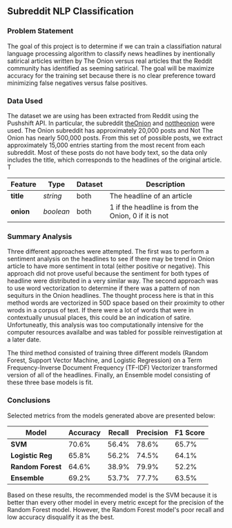 ## Subreddit NLP Classification 

### Problem Statement

The goal of this project is to determine if we can train a classifiation natural language processing algorithm to classify news headlines by inentionally satirical articles written by The Onion versus real articles that the Reddit community has identified as seeming satirical.  The goal will be maximize accuracy for the training set because there is no clear preference toward minimizing false negatives versus false positives. 

### Data Used

The dataset we are using has been extracted from Reddit using the Pushshift API.  In particular, the subreddit [theOnion](https://www.reddit.com/r/TheOnion/) and [nottheonion](https://www.reddit.com/r/nottheonion/) were used.  The Onion subreddit has approximately 20,000 posts and Not The Onion has nearly 500,000 posts.  From this set of possible posts, we extract approximately 15,000 entries starting from the most recent from each subreddit.  Most of these posts do not have body text, so the data only includes the title, which corresponds to the headlines of the original article.  T

|Feature|Type|Dataset|Description|
|---|---|---|---|
|**title**|*string*|both|The headline of an article| 
|**onion**|*boolean*|both|1 if the headline is from the Onion, 0 if it is not|

### Summary Analysis

Three different approaches were attempted.  The first was to perform a sentiment analysis on the headlines to see if there may be trend in Onion article to have more sentiment in total (either positive or negative).  This approach did not prove useful because the sentiment for both types of headline were distributed in a very similar way.  The second approach was to use word vectorization to determine if there was a pattern of non sequiturs in the Onion headlines.  The thought process here is that in this method words are vectorized in 50D space based on their proximity to other wrods in a corpus of text.  If there were a lot of words that were in contextually unusual places, this could be an indication of satire.  Unfortuneatly, this analysis was too computationally intensive for the computer resources availalbe and was tabled for possible reinvestigation at a later date.

The third method consisted of training three different models (Random Forest, Support Vector Machine, and Logistic Regression) on a Term Frequency-Inverse Document Frequency (TF-IDF) Vectorizer transformed version of all of the headlines.  Finally, an Ensemble model consisting of these three base models is fit.

### Conclusions

Selected metrics from the models generated above are presented below:

|Model|Accuracy|Recall|Precision|F1 Score|
|---|---|---|---|---|
|**SVM**|70.6%|56.4%|78.6%|65.7%| 
|**Logistic Reg**|65.8%|56.2%|74.5%|64.1%| 
|**Random Forest**|64.6%|38.9%|79.9%|52.2%| 
|**Ensemble**|69.2%|53.7%|77.7%|63.5%| 

Based on these results, the recommended model is the SVM because it is better than every other model in every metric except for the precision of the Random Forest model.  However, the Random Forest model's poor recall and low accuracy disqualify it as the best.